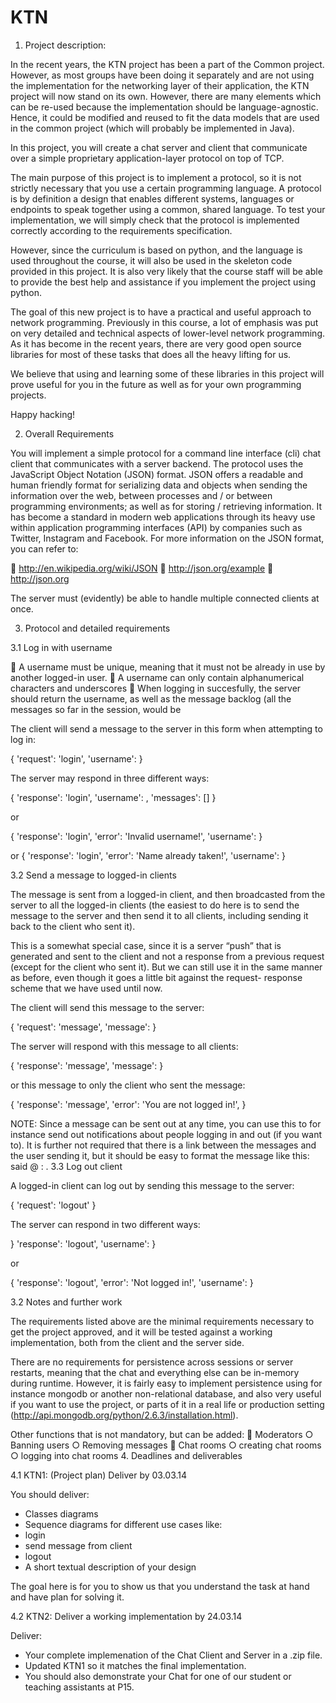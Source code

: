 KTN
===


1. Project description:

In the recent years, the KTN project has been a part of the Common project. However, as most groups have been doing it separately and are not using the implementation for the networking layer of their application, the KTN project will now stand on its own. However, there are many elements which can be re-used because the implementation should be language-agnostic. Hence, it could be modified and reused to fit the data models that are used in the common project (which will probably be implemented in Java).

In this project, you will create a chat server and client that communicate over a simple proprietary application-layer protocol on top of TCP.

The main purpose of this project is to implement a protocol, so it is not strictly necessary that you use a certain programming language. A protocol is by definition a design that enables different systems, languages or endpoints to speak together using a common, shared language. To test your implementation, we will simply check that the protocol is implemented correctly according to the requirements specification.

However, since the curriculum is based on python, and the language is used throughout the course, it will also be used in the skeleton code provided in this project. It is also very likely that the course staff will be able to provide the best help and assistance if you implement the project using python.

The goal of this new project is to have a practical and useful approach to network programming. Previously in this course, a lot of emphasis was put on very detailed and technical aspects of lower-level network programming. As it has become in the recent years, there are very good open source libraries for most of these tasks that does all the heavy lifting for us.

We believe that using and learning some of these libraries in this project will prove useful for you in the future as well as for your own programming projects.

Happy hacking!



2. Overall Requirements

You will implement a simple protocol for a command line interface (cli) chat client that communicates with a server backend. The protocol uses the JavaScript Object Notation (JSON) format. JSON offers a readable and human friendly format for serializing data and objects when sending the information over the web, between processes and / or between programming environments; as well as for storing / retrieving information. It has become a standard in modern web applications through its heavy use within application programming interfaces (API) by 
companies such as Twitter, Instagram and Facebook. For more information on the JSON
format, you can refer to:


    http://en.wikipedia.org/wiki/JSON
    http://json.org/example
    http://json.org

The server must (evidently) be able to handle multiple connected clients at once.

3. Protocol and detailed requirements

3.1 Log in with username

   A username must be unique, meaning that it must not be already in use by another logged-in user.
   A username can only contain alphanumerical characters and underscores
   When logging in succesfully, the server should return the username, as well as the message backlog (all the messages so far in the session, would be



The client will send a message to the server in this form when attempting to log in:


{
'request': 'login',
'username': <username>
}


The server may respond in three different ways:


{
'response': 'login',
'username': <username>,
'messages': [<messages>]
}

or

{
'response': 'login',
'error': 'Invalid username!',
'username': <username>
}


or 
{
'response': 'login',
'error': 'Name already taken!',
'username': <username>
}

3.2 Send a message to logged-in clients

The message is sent from a logged-in client, and then broadcasted from the server to all the logged-in clients (the easiest to do here is to send the message to the server and then send it to all clients, including sending it back to the client who sent it).

This is a somewhat special case, since it is a server “push” that is generated and sent to the client and not a response from a previous request (except for the client who sent it). But we can still use it in the same manner as before, even though it goes a little bit against the request- response scheme that we have used until now.

The client will send this message to the server:


{
'request': 'message',
'message': <themessage>
}


The server will respond with this message to all clients:


{
'response': 'message',
'message': <themessage>
}


or this message to only the client who sent the message:


{
'response': 'message',
'error': 'You are not logged in!',
}




NOTE:
Since a message can be sent out at any time, you can use this to for instance send out notifications about people logging in and out (if you want to). It is further not required that there is a link between the messages and the user sending it, but it should be easy to format the message like this: <username> said @ <timestamp>: <the message>. 
3.3 Log out client

A logged-in client can log out by sending this message to the server:


{
'request': 'logout'
}


The server can respond in two different ways:


}
'response': 'logout',
'username': <username>
}


or


{
'response': 'logout',
'error': 'Not logged in!',
'username': <username>
}



3.2 Notes and further work

The requirements listed above are the minimal requirements necessary to get the project approved, and it will be tested against a working implementation, both from the client and the server side.

There are no requirements for persistence across sessions or server restarts, meaning that the chat and everything else can be in-memory during runtime. However, it is fairly easy to implement persistence using for instance mongodb or another non-relational database, and also very useful if you want to use the project, or parts of it in a real life or production setting (http://api.mongodb.org/python/2.6.3/installation.html).

Other functions that is not mandatory, but can be added:
   Moderators
○  Banning users
○  Removing messages
   Chat rooms
○  creating chat rooms
○  logging into chat rooms 
4. Deadlines and deliverables


4.1 KTN1: (Project plan)  Deliver by 03.03.14

You should deliver:
- Classes diagrams
- Sequence diagrams for different use cases like:
- login
- send message from client
- logout
- A short textual description of your design


The goal here is for you to show us that you understand the task at hand and have plan for solving it.




4.2 KTN2: Deliver a working implementation by 24.03.14

Deliver:
- Your complete implemenation of the Chat Client and Server in a .zip file.
- Updated KTN1 so it matches the final implementation.
- You should also demonstrate your Chat for one of our student or teaching assistants at P15.
